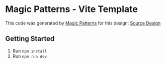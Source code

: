 # Magic Patterns - Vite Template

This code was generated by [Magic Patterns](https://magicpatterns.com) for this design: [Source Design](https://www.magicpatterns.com/c/asnuzufx4ebcafqmawnm32)

## Getting Started

1. Run `npm install`
2. Run `npm run dev`
